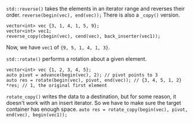 
`std::reverse()` takes the elements in an iterator range and reverses their order.
`reverse(begin(vec), end(vec));`
There is also a `_copy()` version.
```
vector<int> vec {3, 1, 4, 1, 5, 9};
vector<int> vec1;
reverse_copy(cbegin(vec), cend(vec), back_inserter(vec1));
```
Now, we have `vec1` of `{9, 5, 1, 4, 1, 3}`.


`std::rotate()` performs a rotation about a given element.
```
vector<int> vec {1, 2, 3, 4, 5};
auto pivot = advance(begin(vec), 2); // pivot points to 3
auto res = rotate(begin(vec), pivot, end(vec)); // {3, 4, 5, 1, 2}
*res; // 1, the original first element
```

`rotate_copy()` writes the data to a destination, but for some reason, it doesn't work with an insert iterator. So we have to make sure the target container has enough space.
`auto res = rotate_copy(begin(vec), pivot, end(vec), begin(vec1));`
